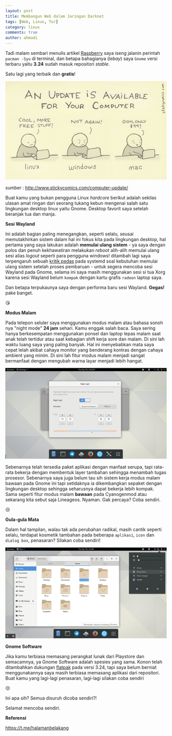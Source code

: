 ```yaml
---
layout: post
title: Membangun Web dalam Jaringan Darknet
tags: [Web, Linux, Tor]
category: linux
comments: true
author: ahmadi
--- 
```



Tadi malam sembari menulis artikel [Raspberry](https://ahmadihamid.com/halamanbelakang/Raspberry-Gak-Pake-Py/) saya iseng jalanin perintah `pacman -Syu` di terminal, dan betapa bahagianya (*lebay*) saya `Gnome` versi terbaru yaitu **3.24** sudah masuk repositori *stable*.

Satu lagi yang terbaik dan **gratis**!

![](/img/update_for_your_computer.jpg) 

sumber : http://www.stickycomics.com/computer-update/

Buat kamu yang bukan pengguna Linux *hardcore* berikut adalah sekilas ulasan amat ringan dari seorang tukang kebun mengenai salah satu lingkungan desktop linux yaitu Gnome. Desktop favorit saya setelah beranjak tua dan manja.

**Sesi Wayland**

Ini adalah bagian paling menegangkan, seperti selalu, seusai memutakhirkan sistem dalam hal ini fokus kita pada lingkungan desktop, hal pertama yang saya lakukan adalah **memulai ulang sistem** - ya saya dengan polos dan penuh kekhawatiran melakukan *reboot* alih-alih memulai ulang sesi alias *logout* seperti para pengguna windows! ditambah lagi saya terpengaruh sebuah  [kritik pedas](http://www.zdnet.com/article/linus-torvalds-and-others-on-linuxs-systemd/) pada systemd soal kebutuhan memulai ulang sistem setelah proses pembaruan - untuk segera mencoba sesi Wayland pada Gnome, selama ini saya masih menggunakan sesi si tua Xorg karena sesi Wayland belum `kompak` dengan kartu grafis `radeon` laptop saya. 

Dan betapa terpukaunya saya dengan performa baru sesi Wayland. **Gegas!** pake banget.

😘

**Modus Malam**

Pada telepon seluler saya menggunakan modus malam atau bahasa sonoh nya "night  mode" **24 jam** sehari. Kamu enggak salah baca. Saya sering hanya berkesempatan menggunakan ponsel dan laptop lepas malam saat anak telah tertidur atau saat kebagian shift kerja sore dan malam. Di sini lah waktu luang saya yang paling banyak. Hal ini menyebabkan mata saya cepat lelah akibat cahaya monitor yang benderang kontras dengan cahaya ambient yang minim. Di sini lah fitur modus malam menjadi sangat bermanfaat dengan mengubah warna layar menjadi lebih hangat.

![](/img/324-malam.png) 

Sebenarnya telah tersedia paket aplikasi dengan manfaat serupa, tapi rata-rata bekerja dengan membentuk layer tambahan sehingga menambah tugas prosesor. Sebenarnya saya juga belum tau sih sistem kerja modus malam bawaan pada Gnome ini tapi setidaknya ia dikembangkan sepaket dengan lingkungan desktop sehingga seharusnya dapat bekerja lebih kompak. Sama seperti fitur modus malam **bawaan** pada Cyanogenmod atau sekarang kita sebut saja Lineageos. Nyaman.
Gak percaya? Coba sendiri.

😒

**Gula-gula Mata**

Dalam hal tampilan, walau tak ada perubahan radikal, masih cantik seperti selalu, terdapat kosmetik tambahan pada beberapa `aplikasi`, `icon` dan `dialog box`, penasaran? Silakan coba sendiri!

![](/img/324-ss.png) 

**Gnome Software**

Jika kamu terbiasa memasang perangkat lunak dari Playstore dan semacamnya, ya Gnome Software adalah spesies yang sama. Konon telah ditambahkan dukungan [flatpak](http://flatpak.org/apps.html) pada versi 3.24, tapi saya belum berniat menggunakannya saya masih terbiasa memasang aplikasi dari repositori. Buat kamu yang lagi-lagi penasaran, lagi-lagi silakan coba sendiri

😒

Ini apa sih? Semua disuruh dicoba sendiri?!

Selamat mencoba sendiri.

**Referensi**

<https://t.me/halamanbelakang>
